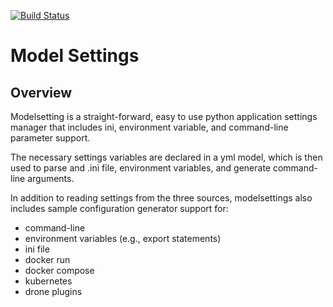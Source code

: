 [![Build Status](https://travis-ci.org/cidrblock/modelsettings.svg?branch=master)](https://travis-ci.org/cidrblock/modelsettings)


# Model Settings

## Overview

Modelsetting is a straight-forward, easy to use python application settings manager that includes ini, environment variable, and command-line parameter support.

The necessary settings variables are declared in a yml model, which is then used to parse and .ini file, environment variables, and generate command-line arguments.

In addition to reading settings from the three sources, modelsettings also includes sample configuration generator support for:
- command-line
- environment variables (e.g., export statements)
- ini file
- docker run
- docker compose
- kubernetes
- drone plugins
